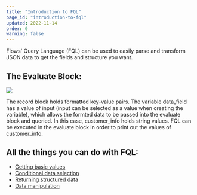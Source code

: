 ```yaml
---
title: "Introduction to FQL"
page_id: "introduction-to-fql"
updated: 2022-11-14
order: 0
warning: false
---
```


Flows' Query Language (FQL) can be used to easily parse and transform JSON data to get the fields and structure you want.

## The Evaluate Block:

![](https://assets.postman.com/postman-labs-docs/flows-query-language/updated-evaluate-block-example.png)

The record block holds formatted key-value pairs. The variable data_field has a value of input (input can be selected as a value when creating the variable), which allows the formted data to be passed into the evaluate block and queried. In this case, customer_info holds string values. FQL can  be executed in the evaluate block in order to print out the values of customer_info.

## All the things you can do with FQL:

- [Getting basic values](/postman-flows/flows-query-language/getting-basic-values/)
- [Conditional data selection](/postman-flows/flows-query-language/conditional-data-selection/)
- [Returning structured data](/postman-flows/flows-query-language/returning-structured-results/)
- [Data manipulation](/postman-flows/flows-query-language/data-manipulation/)
